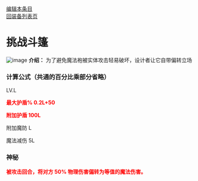 [编辑本条目](https://github.com/GuguTown/Wiki/edit/main/equip/挑战斗篷.md)   
[回装备列表页](index.html) 
# 挑战斗篷
![image](https://user-images.githubusercontent.com/35645329/193946379-583909ea-8343-424e-ae04-d794d60c39b8.png) **介绍：** 为了避免魔法袍被实体攻击轻易破坏，设计者让它自带偏转立场
### 计算公式（共通的百分比乘部分省略）
LV.L   

<p><font color="#FF0000"><b>最大护盾% 0.2L+50</b></font></p>

<p><font color="#FF0000"><b>附加护盾 100L</b></font></p>

附加魔防 L   

魔法减伤 5L

### 神秘
<p><font color="#FF0000"><b>被攻击回合，将对方 50% 物理伤害偏转为等值的魔法伤害。</b></font></p>
